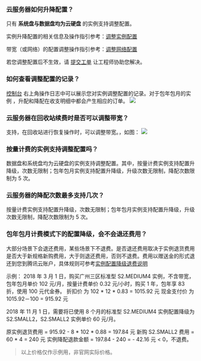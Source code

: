 ### 云服务器如何升降配置？

只有 **系统盘与数据盘均为云硬盘** 的实例支持调整配置。 

实例升降配置的相关信息及操作指引参考：[调整实例配置](https://cloud.tencent.com/document/product/213/2178)

带宽（或网络）的配置调整操作指引参考：[调整网络配置](https://cloud.tencent.com/document/product/213/15517)

若您调整配置后不生效，请 [提交工单](https://console.cloud.tencent.com/workorder/category) 让工程师协助您解决。

### 如何查看调整配置的记录？

[控制台](https://console.cloud.tencent.com/cvm/index)  右上角操作日志中可以展示您对实例调整配置的记录。对于包年包月的实例 ，升配和降配在收支明细中都会产生相应的订单。
![](https://main.qcloudimg.com/raw/276e7199bedf1c6d4745d6dd18003f67.png)

### 云服务器在回收站续费时是否可以调整带宽？
支持，在回收站进行恢复操作时，可以调整带宽。，如图：
![](https://main.qcloudimg.com/raw/da42792ab466a622dc9efcd80437d714.png)

### 按量计费的实例支持调整配置吗？
数据盘和系统盘均为云硬盘的实例支持调整配置。其中，按量计费实例支持配置升降级，次数无限制；包年包月实例支持配置升降级，升级次数无限制，降配次数限制为 5 次。

### 云服务器的降配次数最多支持几次？
按量计费实例支持配置升降级，次数无限制；包年包月实例支持配置升降级，升级次数无限制，降配次数限制为 5 次。

### 包年包月计费模式下的配置降级，会不会退还费用？
大部分场景下会退还费用，某些场景下不退费。是否退还费用取决于实例退货费用是否大于新规格新购费用，大于则退还费用，否则不退费。费用以赠送金的形式退还到您到腾讯云账户，具体规则可参考[实例配置降级退费说明](https://cloud.tencent.com/document/product/213/15569)

示例：
2018 年 3 月 1 日，购买广州三区标准型 S2.MEDIUM4 实例，不含带宽，包年包月单价 102 元/月，按量计费单价 0.32 元/小时，购买 1 年，包年享 83 折，使用 100 元代金券。
折扣价 为 102 * 12 * 0.83 = 1015.92 元
现金支付价 为 1015.92－100 = 915.92 元

2018 年 11 月 1 日，需要将已使用 8 个月的标准型 S2.MEDIUM4 实例配置降级为 S2.SMALL2，S2.SMALL2 实例单价 60 元/月。

原实例退货费用 = 915.92 - 8 * 102 * 0.88 = 197.84 元
新购 S2.SMALL2 费用 = 60 * 4 = 240 元
实例降配退款金额 = 197.84 - 240 = - 42.16 元 < 0，不退费。

> 以上价格仅作示例用，非官网实际价格。
